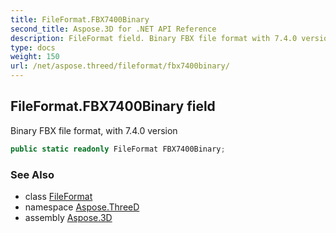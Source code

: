 ```yaml
---
title: FileFormat.FBX7400Binary
second_title: Aspose.3D for .NET API Reference
description: FileFormat field. Binary FBX file format with 7.4.0 version
type: docs
weight: 150
url: /net/aspose.threed/fileformat/fbx7400binary/
---
```

## FileFormat.FBX7400Binary field

Binary FBX file format, with 7.4.0 version

```csharp
public static readonly FileFormat FBX7400Binary;
```

### See Also

* class [FileFormat](../)
* namespace [Aspose.ThreeD](../../fileformat/)
* assembly [Aspose.3D](../../../)


